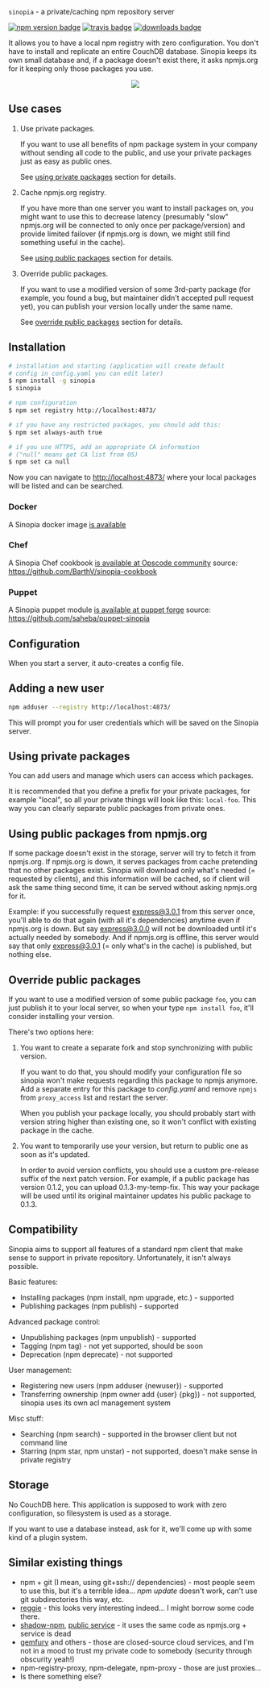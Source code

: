 `sinopia` - a private/caching npm repository server

[![npm version badge](https://img.shields.io/npm/v/sinopia.svg)](https://www.npmjs.org/package/sinopia)
[![travis badge](http://img.shields.io/travis/rlidwka/sinopia.svg)](https://travis-ci.org/rlidwka/sinopia)
[![downloads badge](http://img.shields.io/npm/dm/sinopia.svg)](https://www.npmjs.org/package/sinopia)

It allows you to have a local npm registry with zero configuration. You don't have to install and replicate an entire CouchDB database. Sinopia keeps its own small database and, if a package doesn't exist there, it asks npmjs.org for it keeping only those packages you use.

<p align="center"><img src="https://f.cloud.github.com/assets/999113/1795553/680177b2-6a1d-11e3-82e1-02193aa4e32e.png"></p>

## Use cases

1. Use private packages.

   If you want to use all benefits of npm package system in your company without sending all code to the public, and use your private packages just as easy as public ones.

   See [using private packages](#using-private-packages) section for details.

2. Cache npmjs.org registry.

   If you have more than one server you want to install packages on, you might want to use this to decrease latency
   (presumably "slow" npmjs.org will be connected to only once per package/version) and provide limited failover (if npmjs.org is down, we might still find something useful in the cache).

   See [using public packages](#using-public-packages-from-npmjsorg) section for details.

3. Override public packages.

   If you want to use a modified version of some 3rd-party package (for example, you found a bug, but maintainer didn't accepted pull request yet), you can publish your version locally under the same name.

   See [override public packages](#override-public-packages) section for details.

## Installation

```bash
# installation and starting (application will create default
# config in config.yaml you can edit later)
$ npm install -g sinopia
$ sinopia

# npm configuration
$ npm set registry http://localhost:4873/

# if you have any restricted packages, you should add this:
$ npm set always-auth true

# if you use HTTPS, add an appropriate CA information
# ("null" means get CA list from OS)
$ npm set ca null
```

Now you can navigate to [http://localhost:4873/](http://localhost:4873/) where your local packages will be listed and can be searched.

### Docker

A Sinopia docker image [is available](https://registry.hub.docker.com/u/keyvanfatehi/sinopia/)

### Chef

A Sinopia Chef cookbook [is available at Opscode community](http://community.opscode.com/cookbooks/sinopia) source: https://github.com/BarthV/sinopia-cookbook

### Puppet

A Sinopia puppet module [is available at puppet forge](http://forge.puppetlabs.com/saheba/sinopia) source: https://github.com/saheba/puppet-sinopia

## Configuration

When you start a server, it auto-creates a config file.

## Adding a new user

```bash
npm adduser --registry http://localhost:4873/
```

This will prompt you for user credentials which will be saved on the Sinopia server.

## Using private packages

You can add users and manage which users can access which packages.

It is recommended that you define a prefix for your private packages, for example "local", so all your private things will look like this: `local-foo`. This way you can clearly separate public packages from private ones.

## Using public packages from npmjs.org

If some package doesn't exist in the storage, server will try to fetch it from npmjs.org. If npmjs.org is down, it serves packages from cache pretending that no other packages exist. Sinopia will download only what's needed (= requested by clients), and this information will be cached, so if client will ask the same thing second time, it can be served without asking npmjs.org for it.

Example: if you successfully request express@3.0.1 from this server once, you'll able to do that again (with all it's dependencies) anytime even if npmjs.org is down. But say express@3.0.0 will not be downloaded until it's actually needed by somebody. And if npmjs.org is offline, this server would say that only express@3.0.1 (= only what's in the cache) is published, but nothing else.

## Override public packages

If you want to use a modified version of some public package `foo`, you can just publish it to your local server, so when your type `npm install foo`, it'll consider installing your version.

There's two options here:

1. You want to create a separate fork and stop synchronizing with public version.

   If you want to do that, you should modify your configuration file so sinopia won't make requests regarding this package to npmjs anymore. Add a separate entry for this package to *config.yaml* and remove `npmjs` from `proxy_access` list and restart the server.

   When you publish your package locally, you should probably start with version string higher than existing one, so it won't conflict with existing package in the cache.

2. You want to temporarily use your version, but return to public one as soon as it's updated.

   In order to avoid version conflicts, you should use a custom pre-release suffix of the next patch version. For example, if a public package has version 0.1.2, you can upload 0.1.3-my-temp-fix. This way your package will be used until its original maintainer updates his public package to 0.1.3.

## Compatibility

Sinopia aims to support all features of a standard npm client that make sense to support in private repository. Unfortunately, it isn't always possible.

Basic features:

- Installing packages (npm install, npm upgrade, etc.) - supported
- Publishing packages (npm publish) - supported

Advanced package control:

- Unpublishing packages (npm unpublish) - supported
- Tagging (npm tag) - not yet supported, should be soon
- Deprecation (npm deprecate) - not supported

User management:

- Registering new users (npm adduser {newuser}) - supported
- Transferring ownership (npm owner add {user} {pkg}) - not supported, sinopia uses its own acl management system

Misc stuff:

- Searching (npm search) - supported in the browser client but not command line
- Starring (npm star, npm unstar) - not supported, doesn't make sense in private registry

## Storage

No CouchDB here. This application is supposed to work with zero configuration, so filesystem is used as a storage.

If you want to use a database instead, ask for it, we'll come up with some kind of a plugin system.

## Similar existing things

- npm + git (I mean, using git+ssh:// dependencies) - most people seem to use this, but it's a terrible idea... *npm update* doesn't work, can't use git subdirectories this way, etc.
- [reggie](https://github.com/mbrevoort/node-reggie) - this looks very interesting indeed... I might borrow some code there.
- [shadow-npm](https://github.com/dominictarr/shadow-npm), [public service](http://shadow-npm.net/) - it uses the same code as npmjs.org + service is dead
- [gemfury](http://www.gemfury.com/l/npm-registry) and others - those are closed-source cloud services, and I'm not in a mood to trust my private code to somebody (security through obscurity yeah!)
- npm-registry-proxy, npm-delegate, npm-proxy - those are just proxies...
- Is there something else?

